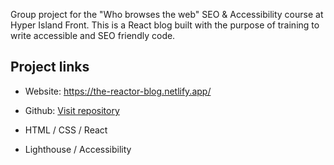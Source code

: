 Group project for the "Who browses the web" SEO & Accessibility course at Hyper Island Front.
This is a React blog built with the purpose of training to write accessible and SEO friendly code.

## Project links
* Website: https://the-reactor-blog.netlify.app/
* Github: [Visit repository](https://github.com/marianordqvist/React-blog-project)

* HTML / CSS / React 
* Lighthouse / Accessibility 
